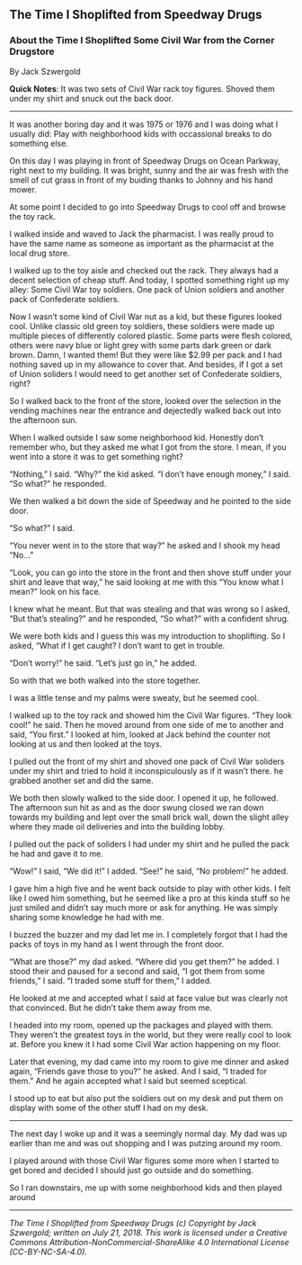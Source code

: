 ## The Time I Shoplifted from Speedway Drugs
### About the Time I Shoplifted Some Civil War from the Corner Drugstore

By Jack Szwergold

**Quick Notes**: It was two sets of Civil War rack toy figures. Shoved them under my shirt and snuck out the back door.

***

It was another boring day and it was 1975 or 1976 and I was doing what I usually did: Play with neighborhood kids with occassional breaks to do something else.

On this day I was playing in front of Speedway Drugs on Ocean Parkway, right next to my building. It was bright, sunny and the air was fresh with the smell of cut grass in front of my buiding thanks to Johnny and his hand mower.

At some point I decided to go into Speedway Drugs to cool off and browse the toy rack.

I walked inside and waved to Jack the pharmacist. I was really proud to have the same name as someone as important as the pharmacist at the local drug store.

I walked up to the toy aisle and checked out the rack. They always had a decent selection of cheap stuff. And today, I spotted something right up my alley: Some Civil War toy soldiers. One pack of Union soldiers and another pack of Confederate soldiers.

Now I wasn’t some kind of Civil War nut as a kid, but these figures looked cool. Unlike classic old green toy soldiers, these soldiers were made up multiple pieces of differently colored plastic. Some parts were flesh colored, others were navy blue or light grey with some parts dark green or dark brown. Damn, I wanted them! But they were like $2.99 per pack and I had nothing saved up in my allowance to cover that. And besides, if I got a set of Union soliders I would need to get another set of Confederate soldiers, right?

So I walked back to the front of the store, looked over the selection in the vending machines near the entrance and dejectedly walked back out into the afternoon sun.

When I walked outside I saw some neighborhood kid. Honestly don’t remember who, but they asked me what I got from the store. I mean, if you went into a store it was to get something right?

“Nothing,” I said. “Why?” the kid asked. “I don’t have enough money,” I said. “So what?” he responded.

We then walked a bit down the side of Speedway and he pointed to the side door.

“So what?” I said.

“You never went in to the store that way?” he asked and I shook my head “No…”

“Look, you can go into the store in the front and then shove stuff under your shirt and leave that way,” he said looking at me with this “You know what I mean?” look on his face.

I knew what he meant. But that was stealing and that was wrong so I asked, “But that’s stealing?” and he responded, “So what?” with a confident shrug.

We were both kids and I guess this was my introduction to shoplifting. So I asked, “What if I get caught? I don’t want to get in trouble.

“Don’t worry!” he said. “Let’s just go in,” he added.

So with that we both walked into the store together.

I was a little tense and my palms were sweaty, but he seemed cool.

I walked up to the toy rack and showed him the Civil War figures. “They look cool!” he said. Then he moved around from one side of me to another and said, “You first.” I looked at him, looked at Jack behind the counter not looking at us and then looked at the toys.

I pulled out the front of my shirt and shoved one pack of Civil War soliders under my shirt and tried to hold it inconspiculously as if it wasn’t there. he grabbed another set and did the same.

We both then slowly walked to the side door. I opened it up, he followed. The afternoon sun hit as and as the door swung closed we ran down towards my building and lept over the small brick wall, down the slight alley where they made oil deliveries and into the building lobby.

I pulled out the pack of soliders I had under my shirt and he pulled the pack he had and gave it to me.

“Wow!” I said, “We did it!” I added. “See!” he said, “No problem!” he added.

I gave him a high five and he went back outside to play with other kids. I felt like I owed him something, but he seemed like a pro at this kinda stuff so he just smiled and didn’t say much more or ask for anything. He was simply sharing some knowledge he had with me.

I buzzed the buzzer and my dad let me in. I completely forgot that I had the packs of toys in my hand as I went through the front door.

“What are those?” my dad asked. “Where did you get them?” he added. I stood their and paused for a second and said, “I got them from some friends,” I said. “I traded some stuff for them,” I added.

He looked at me and accepted what I said at face value but was clearly not that convinced. But he didn’t take them away from me.

I headed into my room, opened up the packages and played with them. They weren’t the greatest toys in the world, but they were really cool to look at. Before you knew it I had some Civil War action happening on my floor.

Later that evening, my dad came into my room to give me dinner and asked again, “Friends gave those to you?” he asked. And I said, “I traded for them.” And he again accepted what I said but seemed sceptical.

I stood up to eat but also put the soldiers out on my desk and put them on display with some of the other stuff I had on my desk.

***

The next day I woke up and it was a seemingly normal day. My dad was up earlier than me and was out shopping and I was putzing around my room.

I played around with those Civil War figures some more when I started to get bored and decided I should just go outside and do something.

So I ran downstairs, me up with some neighborhood kids and then played around

***

*The Time I Shoplifted from Speedway Drugs (c) Copyright by Jack Szwergold; written on July 21, 2018. This work is licensed under a Creative Commons Attribution-NonCommercial-ShareAlike 4.0 International License (CC-BY-NC-SA-4.0).*
